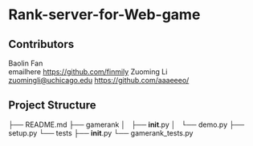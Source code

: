 # Rank-server-for-Web-game

## Contributors
Baolin Fan  
emailhere   https://github.com/finmily
Zuoming Li  
zuomingli@uchicago.edu  https://github.com/aaaeeeo/

## Project Structure
├── README.md
├── gamerank
│   ├── __init__.py
│   └── demo.py
├── setup.py
└── tests
    ├── __init__.py
    └── gamerank_tests.py
